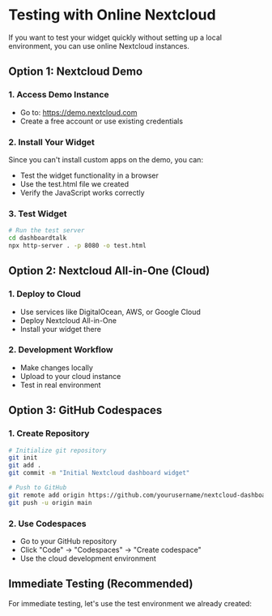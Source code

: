 # Testing with Online Nextcloud

If you want to test your widget quickly without setting up a local environment, you can use online Nextcloud instances.

## Option 1: Nextcloud Demo

### 1. Access Demo Instance
- Go to: https://demo.nextcloud.com
- Create a free account or use existing credentials

### 2. Install Your Widget
Since you can't install custom apps on the demo, you can:
- Test the widget functionality in a browser
- Use the test.html file we created
- Verify the JavaScript works correctly

### 3. Test Widget
```bash
# Run the test server
cd dashboardtalk
npx http-server . -p 8080 -o test.html
```

## Option 2: Nextcloud All-in-One (Cloud)

### 1. Deploy to Cloud
- Use services like DigitalOcean, AWS, or Google Cloud
- Deploy Nextcloud All-in-One
- Install your widget there

### 2. Development Workflow
- Make changes locally
- Upload to your cloud instance
- Test in real environment

## Option 3: GitHub Codespaces

### 1. Create Repository
```bash
# Initialize git repository
git init
git add .
git commit -m "Initial Nextcloud dashboard widget"

# Push to GitHub
git remote add origin https://github.com/yourusername/nextcloud-dashboard-widget.git
git push -u origin main
```

### 2. Use Codespaces
- Go to your GitHub repository
- Click "Code" → "Codespaces" → "Create codespace"
- Use the cloud development environment

## Immediate Testing (Recommended)

For immediate testing, let's use the test environment we already created:
